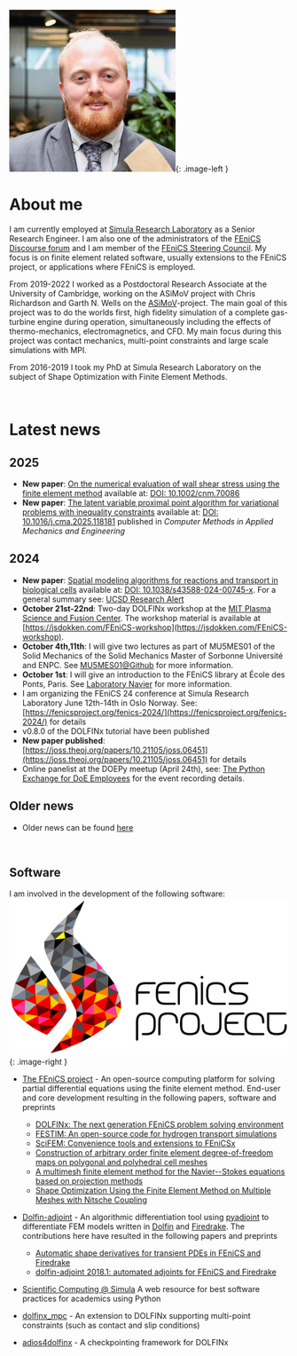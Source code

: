 ![Image of J.S.Dokken](assets/img/cropped.jpg){: .image-left }

# About me

I am currently employed at [Simula Research Laboratory](https://www.simula.no/people/dokken) as a Senior Research Engineer.
I am also one of the administrators of the [FEniCS Discourse forum](https://fenicsproject.discourse.group/) and I am member of the [FEniCS Steering Council](https://github.com/FEniCS/governance/blob/master/governance.md#steering-council).
My focus is on finite element related software, usually extensions to the FEniCS project, or applications where FEniCS is employed.

From 2019-2022 I worked as a Postdoctoral Research Associate at the University of Cambridge, working on the ASiMoV project with Chris Richardson and Garth N. Wells on the [ASiMoV](https://gtr.ukri.org/projects?ref=EP%2FS005072%2F1#/tabOverview)-project.
The main goal of this project was to do the worlds first, high fidelity simulation of a complete gas-turbine engine during operation, simultaneously including the effects of thermo-mechanics, electromagnetics, and CFD.
My main focus during this project was contact mechanics, multi-point constraints and large scale simulations with MPI.

From 2016-2019 I took my PhD at Simula Research Laboratory on the subject of Shape Optimization with Finite Element Methods.

<br style="clear:both">

# Latest news

## 2025

- **New paper**: [On the numerical evaluation of wall shear stress using the finite element method](papers.md#brunatova_wss_2025) available at: [DOI: 10.1002/cnm.70086](https://doi.org/10.1002/cnm.70086)
- **New paper**: [The latent variable proximal point algorithm for variational problems with inequality constraints](papers.md#lvpp2025cmame) available at: [DOI: 10.1016/j.cma.2025.118181](https://doi.org/10.1016/j.cma.2025.118181) published in _Computer Methods in Applied Mechanics and Engineering_

## 2024

- **New paper**: [Spatial modeling algorithms for reactions and transport in biological cells](papers.md#smart_nature) available at: [DOI: 10.1038/s43588-024-00745-x](https://doi.org/10.1038/s43588-024-00745-x). For a general summary see: [UCSD Research Alert](https://today.ucsd.edu/story/new-software-unlocks-secrets-of-cell-signaling)
- **October 21st-22nd**: Two-day DOLFINx workshop at the [MIT Plasma Science and Fusion Center](https://www.psfc.mit.edu/). The workshop material is available at [https://jsdokken.com/FEniCS-workshop](https://jsdokken.com/FEniCS-workshop).
- **October 4th,11th**: I will give two lectures as part of MU5MES01 of the Solid Mechanics of the Solid Mechanics Master of Sorbonne Université and ENPC. See [MU5MES01@Github](https://github.com/msolides-2024/MU5MES01-2024) for more information.
- **October 1st**: I will give an introduction to the FEniCS library at École des Ponts, Paris. See [Laboratory Navier](https://navier-lab.fr/agenda/seminaire-msa-jorgen-s-dokken/) for more information.
- I am organizing the FEniCS 24 conference at Simula Research Laboratory June 12th-14th in Oslo Norway. See: [https://fenicsproject.org/fenics-2024/](https://fenicsproject.org/fenics-2024/) for details
- v0.8.0 of the DOLFINx tutorial have been published
- **New paper published**: [https://joss.theoj.org/papers/10.21105/joss.06451](https://joss.theoj.org/papers/10.21105/joss.06451) for details
- Online panelist at the DOEPy meetup (April 24th), see: [The Python Exchange for DoE Employees](lectures.md#DoEPy) for the event recording details.

## Older news

- Older news can be found [here](older_news.md)

<br style="clear:both">

## Software

I am involved in the development of the following software:
![The FEniCS logo](assets/img/fenics_logo.png){: .image-right }

- [The FEniCS project](https://bitbucket.org/fenics-project/) - An open-source computing platform for solving partial differential equations using the finite element method.
  End-user and core development resulting in the following papers, software and preprints

  - [DOLFINx: The next generation FEniCS problem solving environment](papers.md#dolfinx2023preprint)
  - [FESTIM: An open-source code for hydrogen transport simulations](https://festim.readthedocs.io/en/latest/)
  - [SciFEM: Convenience tools and extensions to FEniCSx](https://scientificcomputing.github.io/scifem/)
  - [Construction of arbitrary order finite element degree-of-freedom maps on polygonal and polyhedral cell meshes](papers.md#scroggs2022dofs)
  - [A multimesh finite element method for the Navier--Stokes equations based on projection methods](papers.md#dokken2020navier)
  - [Shape Optimization Using the Finite Element Method on Multiple Meshes with Nitsche Coupling](papers.md#dokken2019shape)

- [Dolfin-adjoint](https://dolfin-adjoint.github.io/dolfin-adjoint/) - An algorithmic differentiation tool using [pyadjoint](https://github.com/dolfin-adjoint/pyadjoint) to differentiate FEM models written in [Dolfin](https://bitbucket.org/fenics-project/dolfin/src/master/) and [Firedrake](https://www.firedrakeproject.org/). The contributions here have resulted in the following papers and preprints
  - [Automatic shape derivatives for transient PDEs in FEniCS and Firedrake](papers.md#dokken2020shape)
  - [dolfin-adjoint 2018.1: automated adjoints for FEniCS and Firedrake](papers.md#mitusch2019pyadjoint)
- [Scientific Computing @ Simula](https://scientificcomputing.github.io/) A web resource for best software practices for academics using Python
- [dolfinx_mpc](https://github.com/jorgensd/dolfinx_mpc) - An extension to DOLFINx supporting multi-point constraints (such as contact and slip conditions)
- [adios4dolfinx](papers.md#adios4dolfinx) - A checkpointing framework for DOLFINx

